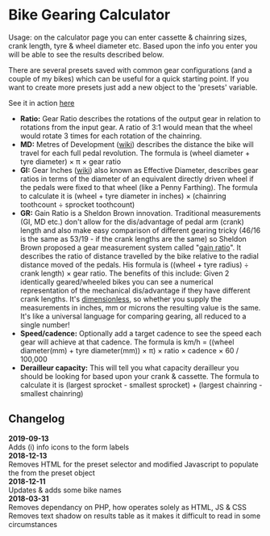 # Bike Gearing Calculator
Usage: on the calculator page you can enter cassette & chainring sizes, crank length, tyre & wheel diameter etc. Based upon the info you enter you will be able to see the results described below.

There are several presets saved with common gear configurations (and a couple of my bikes) which can be useful for a quick starting point. If you want to create more presets just add a new object to the 'presets' variable.

See it in action [here](https://webfoolery.github.io/gears/)

* **Ratio:** Gear Ratio describes the rotations of the output gear in relation to rotations from the input gear. A ratio of 3:1 would mean that the wheel would rotate 3 times for each rotation of the chainring.
* **MD:** Metres of Development ([wiki](https://en.wikipedia.org/wiki/Gear_inches#Relationship_to_metres_of_development)) describes the distance the bike will travel for each full pedal revolution.
The formula is (wheel diameter + tyre diameter) × π × gear ratio
* **GI:** Gear Inches ([wiki](https://en.wikipedia.org/wiki/Gear_inches)) also known as Effective Diameter, describes gear ratios in terms of the diameter of an equivalent directly driven wheel if the pedals were fixed to that wheel (like a Penny Farthing).
The formula to calculate it is (wheel + tyre diameter in inches) × (chainring toothcount ÷ sprocket toothcount)
* **GR:** Gain Ratio is a Sheldon Brown innovation. Traditional measurements (GI, MD etc.) don't allow for the dis/advantage of pedal arm (crank) length and also make easy comparison of different gearing tricky (46/16 is the same as 53/19 - if the crank lengths are the same) so Sheldon Brown proposed a gear measurement system called "[gain ratio](http://sheldonbrown.com/gain.html)". It describes the ratio of distance travelled by the bike relative to the radial distance moved of the pedals.
His formula is ((wheel + tyre radius) ÷ crank length) × gear ratio. The benefits of this include:
Given 2 identically geared/wheeled bikes you can see a numerical representation of the mechanical dis/advantage if they have different crank lengths.
It's [dimensionless](https://en.wikipedia.org/wiki/Dimensionless_quantity), so whether you supply the measurements in inches, mm or microns the resulting value is the same.
It's like a universal language for comparing gearing, all reduced to a single number!
* **Speed/cadence:** Optionally add a target cadence to see the speed each gear will achieve at that cadence.
The formula is km/h = ((wheel diameter(mm) + tyre diameter(mm)) × π) × ratio × cadence × 60 / 100,000
* **Derailleur capacity:** This will tell you what capacity derailleur you should be looking for based upon your crank & cassette.
The formula to calculate it is (largest sprocket - smallest sprocket) + (largest chainring - smallest chainring)

## Changelog
**2019-09-13**  
Adds (i) info icons to the form labels  
**2018-12-13**  
Removes HTML for the preset selector and modified Javascript to populate the <options> from the preset object  
**2018-12-11**  
Updates & adds some bike names  
**2018-03-31**  
Removes dependancy on PHP, how operates solely as HTML, JS & CSS  
Removes text shadow on results table as it makes it difficult to read in some circumstances  
